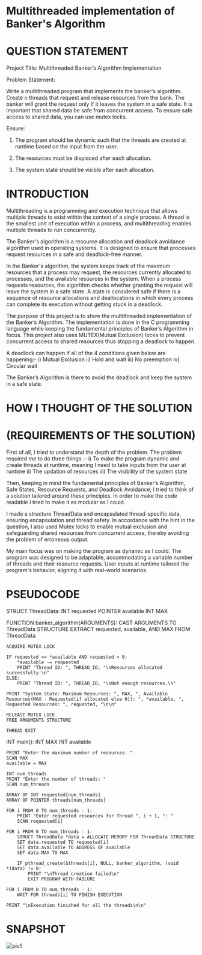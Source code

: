 # Multithreaded implementation of Banker's Algorithm


# QUESTION STATEMENT

Project Title: Multithreaded Banker’s Algorithm Implementation

Problem Statement:

Write a multithreaded program that implements the banker's algorithm. Create n threads that request and release resources from the bank. The banker will grant the request only if it leaves the system in a safe state. It is important that shared data be safe from concurrent access. To ensure safe access to shared data, you can use mutex locks.

Ensure:

1)	The program should be dynamic such that the threads are created at runtime based on the input from the user.

2)	The resources must be displaced after each allocation.

3)	The system state should be visible after each allocation.


# INTRODUCTION

Multithreading is a programming and execution technique that allows multiple threads to exist within the context of a single process. A thread is the smallest unit of execution within a process, and multithreading enables multiple threads to run concurrently.

The Banker's algorithm is a resource allocation and deadlock avoidance algorithm used in operating systems. It is designed to ensure that processes request resources in a safe and deadlock-free manner.

In the Banker's algorithm, the system keeps track of the maximum resources that a process may request, the resources currently allocated to processes, and the available resources in the system. When a process requests resources, the algorithm checks whether granting the request will leave the system in a safe state. A state is considered safe if there is a sequence of resource allocations and deallocations in which every process can complete its execution without getting stuck in a deadlock.

The purpose of this project is to show the multithreaded implementation of the Banker’s Algorithm. The implementation is done in the C programming language while keeping the fundamental principles of Banker’s Algorithm in focus. This project also uses MUTEX(Mutual Exclusion) locks to prevent concurrent access to shared resources thus stopping a deadlock to happen.

A deadlock can happen if all of the 4 conditions given below are happening:-
i)	Mutual Exclusion
ii)	Hold and wait
iii)	No preemption
iv)	Circular wait

The Banker’s Algorithm is there to avoid the deadlock and keep the system in a safe state.


# HOW I THOUGHT OF THE SOLUTION
# (REQUIREMENTS OF THE SOLUTION)

First of all, I tried to understand the depth of the problem. The problem required me to do three things :-
i)	To make the program dynamic and create threads at runtime, meaning I need to take inputs from the user at runtime
ii)	The updation of resources
iii)	The visibility of the system state

Then, keeping in mind the fundamental principles of Banker’s Algorithm, Safe States, Resource Requests, and Deadlock Avoidance, I tried to think of a solution tailored around these principles. In order to make the code readable I tried to make it as modular as I could.

I made a structure ThreadData and encapsulated thread-specific data, ensuring encapsulation and thread safety. 
In accordance with the hint in the question, I also used Mutex locks to enable mutual exclusion and safeguarding shared resources from concurrent access, thereby avoiding the problem of erroneous output.

My main focus was on making the program as dynamic as I could. The program was designed to be adaptable, accommodating a variable number of threads and their resource requests. User inputs at runtime tailored the program's behavior, aligning it with real-world scenarios. 

# PSEUDOCODE

STRUCT ThreadData:
    INT requested
    POINTER available
    INT MAX

FUNCTION banker_algorithm(ARGUMENTS):
    CAST ARGUMENTS TO ThreadData STRUCTURE
    EXTRACT requested, available, AND MAX FROM ThreadData

    ACQUIRE MUTEX LOCK

    IF requested <= *available AND requested > 0:
        *available -= requested
        PRINT "Thread ID: ", THREAD_ID, "\nResources allocated successfully.\n"
    ELSE:
        PRINT "Thread ID: ", THREAD_ID, "\nNot enough resources.\n"

    PRINT "System State: Maximum Resources: ", MAX, ", Available Resources(MAX - Requested(if allocated else 0)): ", *available, ", Requested Resources: ", requested, "\n\n"

    RELEASE MUTEX LOCK
    FREE ARGUMENTS STRUCTURE

    THREAD EXIT

INT main():
    INT MAX
    INT available

    PRINT "Enter the maximum number of resources: "
    SCAN MAX
    available = MAX

    INT num_threads
    PRINT "Enter the number of threads: "
    SCAN num_threads

    ARRAY OF INT requested[num_threads]
    ARRAY OF POINTER threads[num_threads]

    FOR i FROM 0 TO num_threads - 1:
        PRINT "Enter requested resources for Thread ", i + 1, ": "
        SCAN requested[i]

    FOR i FROM 0 TO num_threads - 1:
        STRUCT ThreadData *data = ALLOCATE MEMORY FOR ThreadData STRUCTURE
        SET data.requested TO requested[i]
        SET data.available TO ADDRESS OF available
        SET data.MAX TO MAX

        IF pthread_create(&threads[i], NULL, banker_algorithm, (void *)data) != 0:
            PRINT "\nThread creation failed\n"
            EXIT PROGRAM WITH FAILURE

    FOR i FROM 0 TO num_threads - 1:
        WAIT FOR threads[i] TO FINISH EXECUTION

    PRINT "\nExecution finished for all the threads\n\n"

# SNAPSHOT

![pic1](https://github.com/pranjalsinha1205/BankersAlgorithm/assets/112460531/e597d6c5-d007-42be-a04b-e78296698f65)

